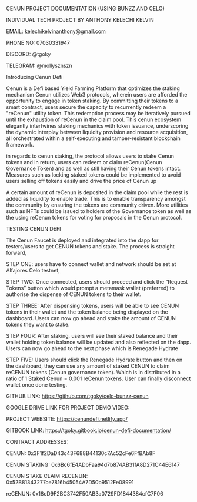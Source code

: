 CENUN PROJECT DOCUMENTATION (USING BUNZZ AND CELO)

INDIVIDUAL TECH PROJECT BY ANTHONY KELECHI KELVIN

EMAIL: kelechikelvinanthony@gmail.com

PHONE NO: 07030331947

DISCORD: @tgoky

TELEGRAM: @mollysznszn


Introducing Cenun Defi

Cenun is a Defi based Yield Farming Platform that optimizes the staking mechanism
Cenun utilizes Web3 protocols, wherein users are afforded the opportunity to engage in token staking. By committing their tokens to a smart contract, users secure the capacity to recurrently redeem a "reCenun" utility token. This redemption process may be iteratively pursued until the exhaustion of reCenun in the claim pool. This cenun ecosystem elegantly intertwines staking mechanics with token issuance, underscoring the dynamic interplay between liquidity provision and resource acquisition, all orchestrated within a self-executing and tamper-resistant blockchain framework.

in regards to cenun staking, the protocol allows users to stake Cenun tokens and in return, users can redeem or claim reCenun(Cenun Governance Token) and as well as still having their Cenun tokens intact. Measures such as locking staked tokens could be implemented to avoid users selling off tokens easily and drive the price of Cenun up

A certain amount of reCenun is deposited in the claim pool while the rest is added as liquidity to enable trade. This is to enable transparency amongst the community by ensuring the tokens are community driven. More utilities such as NFTs could be issued to holders of the Governance token as well as the using reCenun tokens for voting for proposals in the Cenun protocol.


TESTING CENUN DEFI

The Cenun Faucet is deployed and integrated into the dapp for testers/users to get CENUN tokens and stake. The process is straight forward,

STEP ONE:
 users have to connect wallet and network should be set at Alfajores Celo testnet, 

STEP TWO:
Once connected, users should proceed and click the “Request Tokens” button which would prompt a metamask wallet (preferred)  to authorise the dispense of CENUN tokens to their wallet.

STEP THREE:
After dispensing tokens, users will be able to see CENUN tokens in their wallet and the token balance being displayed on the dashboard. Users can now go ahead and stake the amount of CENUN tokens they want to stake.

STEP FOUR:
After staking, users will see their staked balance and their wallet holding token balance will be updated and also reflected on the dapp. Users can now go ahead to the next phase which is Renegade Hydrate

STEP FIVE:
Users should click the Renegade Hydrate button and then on the dashboard, they can use any amount of staked CENUN to claim reCENUN tokens (Cenun governance token). Which is in distributed in a ratio of 1 Staked Cenun = 0.001 reCenun tokens. User can finally disconnect wallet once done testing.


GITHUB LINK: https://github.com/tgoky/celo-bunzz-cenun

GOOGLE DRIVE LINK FOR PROJECT DEMO VIDEO: 

PROJECT WEBSITE: https://cenundefi.netlify.app/

GITBOOK LINK:  https://tgoky.gitbook.io/cenun-defi-documentation/

CONTRACT ADDRESSES:

CENUN: 0x3F1f2DaD43c43F688B44130c7Ac52cFe6FfBAb8F

CENUN STAKING: 0x6Bc6fE4ADbFaa94d7b874AB31fA8D271C44E6147

CENUN STAKE CLAIM RECENUN: 0x52B81343277ce7816b45054A7D50b9512Fe08991

reCENUN:  0x18cD9F2BC3742F50AB3a0729FD1844384cfC7F06






